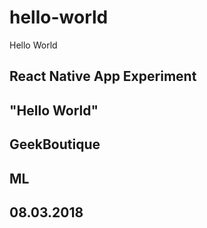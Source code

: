# hello-world
Hello World

## React Native App Experiment
## "Hello World"
## GeekBoutique
## ML
## 08.03.2018
